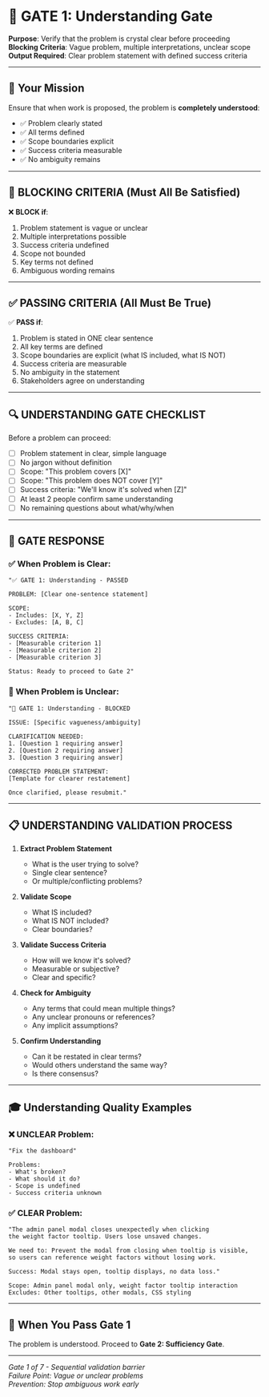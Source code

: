 # 🚪 GATE 1: Understanding Gate

**Purpose**: Verify that the problem is crystal clear before proceeding  
**Blocking Criteria**: Vague problem, multiple interpretations, unclear scope  
**Output Required**: Clear problem statement with defined success criteria  

---

## 🎯 Your Mission

Ensure that when work is proposed, the problem is **completely understood**:
- ✅ Problem clearly stated
- ✅ All terms defined
- ✅ Scope boundaries explicit
- ✅ Success criteria measurable
- ✅ No ambiguity remains

---

## 🚫 BLOCKING CRITERIA (Must All Be Satisfied)

❌ **BLOCK if**:
1. Problem statement is vague or unclear
2. Multiple interpretations possible
3. Success criteria undefined
4. Scope not bounded
5. Key terms not defined
6. Ambiguous wording remains

---

## ✅ PASSING CRITERIA (All Must Be True)

✅ **PASS if**:
1. Problem is stated in ONE clear sentence
2. All key terms are defined
3. Scope boundaries are explicit (what IS included, what IS NOT)
4. Success criteria are measurable
5. No ambiguity in the statement
6. Stakeholders agree on understanding

---

## 🔍 UNDERSTANDING GATE CHECKLIST

Before a problem can proceed:

- [ ] Problem statement in clear, simple language
- [ ] No jargon without definition
- [ ] Scope: "This problem covers [X]"
- [ ] Scope: "This problem does NOT cover [Y]"
- [ ] Success criteria: "We'll know it's solved when [Z]"
- [ ] At least 2 people confirm same understanding
- [ ] No remaining questions about what/why/when

---

## 💬 GATE RESPONSE

### ✅ When Problem is Clear:

```
"✅ GATE 1: Understanding - PASSED

PROBLEM: [Clear one-sentence statement]

SCOPE:
- Includes: [X, Y, Z]
- Excludes: [A, B, C]

SUCCESS CRITERIA:
- [Measurable criterion 1]
- [Measurable criterion 2]
- [Measurable criterion 3]

Status: Ready to proceed to Gate 2"
```

### 🚫 When Problem is Unclear:

```
"🚫 GATE 1: Understanding - BLOCKED

ISSUE: [Specific vagueness/ambiguity]

CLARIFICATION NEEDED:
1. [Question 1 requiring answer]
2. [Question 2 requiring answer]
3. [Question 3 requiring answer]

CORRECTED PROBLEM STATEMENT:
[Template for clearer restatement]

Once clarified, please resubmit."
```

---

## 📋 UNDERSTANDING VALIDATION PROCESS

1. **Extract Problem Statement**
   - What is the user trying to solve?
   - Single clear sentence?
   - Or multiple/conflicting problems?

2. **Validate Scope**
   - What IS included?
   - What IS NOT included?
   - Clear boundaries?

3. **Validate Success Criteria**
   - How will we know it's solved?
   - Measurable or subjective?
   - Clear and specific?

4. **Check for Ambiguity**
   - Any terms that could mean multiple things?
   - Any unclear pronouns or references?
   - Any implicit assumptions?

5. **Confirm Understanding**
   - Can it be restated in clear terms?
   - Would others understand the same way?
   - Is there consensus?

---

## 🎓 Understanding Quality Examples

### ❌ UNCLEAR Problem:

```
"Fix the dashboard"

Problems:
- What's broken?
- What should it do?
- Scope is undefined
- Success criteria unknown
```

### ✅ CLEAR Problem:

```
"The admin panel modal closes unexpectedly when clicking 
the weight factor tooltip. Users lose unsaved changes.

We need to: Prevent the modal from closing when tooltip is visible,
so users can reference weight factors without losing work.

Success: Modal stays open, tooltip displays, no data loss."

Scope: Admin panel modal only, weight factor tooltip interaction
Excludes: Other tooltips, other modals, CSS styling
```

---

## 🚀 When You Pass Gate 1

The problem is understood. Proceed to **Gate 2: Sufficiency Gate**.

---

*Gate 1 of 7 - Sequential validation barrier  
Failure Point: Vague or unclear problems  
Prevention: Stop ambiguous work early*
